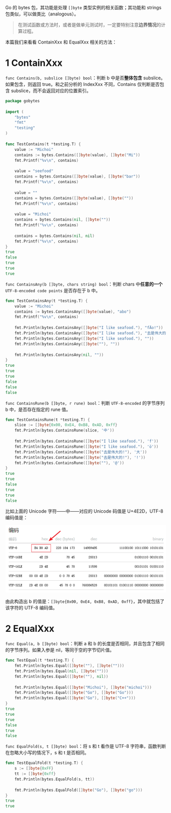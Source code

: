 Go 的 bytes 包，其功能是处理 `[]byte` 类型实例的相关函数；其功能和 strings 包类似，可以做类比（analogous）。

> 在测试函数或方法时，或者是做单元测试时，一定要特别注意**边界情况**的计算过程。

本篇我们来看看 ContainXxx 和 EqualXxx 相关的方法：

# 1 ContainXxx

`func Contains(b, subslice []byte) bool`：判断 b 中是否**整体包含** subslice。如果包含，则返回 true。和之前分析的 IndexXxx 不同，Contains 仅判断是否包含 subslice，而不会返回对应的位置索引。

~~~go
package gobytes

import (
	"bytes"
	"fmt"
	"testing"
)

func TestContains(t *testing.T) {
	value := "Michoi"
	contains := bytes.Contains([]byte(value), []byte("Mi"))
	fmt.Printf("%v\n", contains)

	value = "seefood"
	contains = bytes.Contains([]byte(value), []byte("bar"))
	fmt.Printf("%v\n", contains)

	value = ""
	contains = bytes.Contains([]byte(value), []byte(""))
	fmt.Printf("%v\n", contains)

	value = "Michoi"
	contains = bytes.Contains(nil, []byte(""))
	fmt.Printf("%v\n", contains)

	contains = bytes.Contains(nil, nil)
	fmt.Printf("%v\n", contains)
}
true
false
true
true
true
~~~

`func ContainsAny(b []byte, chars string) bool`：判断 chars 中**任意的一个** `UTF-8-encoded code points` 是否存在于 b 中。

~~~go
func TestContainsAny(t *testing.T) {
	value := "Michoi"
	contains := bytes.ContainsAny([]byte(value), "abo")
	fmt.Printf("%v\n", contains)

	fmt.Println(bytes.ContainsAny([]byte("I like seafood."), "fÄo!"))
	fmt.Println(bytes.ContainsAny([]byte("I like seafood."), "去是伟大的."))
	fmt.Println(bytes.ContainsAny([]byte("I like seafood."), ""))
	fmt.Println(bytes.ContainsAny([]byte(""), ""))

	fmt.Println(bytes.ContainsAny(nil, ""))
}
true
true
true
false
false
false
~~~

`func ContainsRune(b []byte, r rune) bool`：判断 `UTF-8-encoded` 的字节序列 b 中，是否存在指定的 rune 值。

~~~go
func TestContainsRune(t *testing.T) {
	slice := []byte{0x00, 0xE4, 0xB8, 0xAD, 0xff}
	fmt.Println(bytes.ContainsRune(slice, '中'))

	fmt.Println(bytes.ContainsRune([]byte("I like seafood."), 'f'))
	fmt.Println(bytes.ContainsRune([]byte("I like seafood."), 'ö'))
	fmt.Println(bytes.ContainsRune([]byte("去是伟大的!"), '大'))
	fmt.Println(bytes.ContainsRune([]byte("去是伟大的!"), '!'))
	fmt.Println(bytes.ContainsRune([]byte(""), '@'))
}
true
true
false
true
true
false
~~~

比如上面的 Unicode 字符——中——对应的 Unicode 码值是 U+4E2D，UTF-8 编码值是：

![](./img/Snipaste_2021-07-04_11-06-17.png)

由此构造出 b 的值是：`[]byte{0x00, 0xE4, 0xB8, 0xAD, 0xff}`，其中就包括了该字符的 UTF-8 编码值。

# 2 EqualXxx

`func Equal(a, b []byte) bool`：判断 a 和 b 的长度是否相同，并且包含了相同的字节序列。如果入参是 nil，等同于空的字节切片值。

~~~go
func TestEqual(t *testing.T) {
	fmt.Println(bytes.Equal([]byte(""), []byte("")))
	fmt.Println(bytes.Equal(nil, []byte("")))
	fmt.Println(bytes.Equal([]byte(""), nil))

	fmt.Println(bytes.Equal([]byte("Michoi"), []byte("michoi")))
	fmt.Println(bytes.Equal([]byte("Go"), []byte("Go")))
	fmt.Println(bytes.Equal([]byte("Go"), []byte("C++")))
}
true
true
true
false
true
false
~~~

`func EqualFold(s, t []byte) bool`：将 s 和 t 看作是 UTF-8 字符串，函数判断在忽略大小写的情况下，s 和 t 是否相同。

~~~go
func TestEqualFold(t *testing.T) {
	s := []byte{0xFF}
	tt := []byte{0xff}
	fmt.Println(bytes.EqualFold(s, tt))
    
	fmt.Println(bytes.EqualFold([]byte("Go"), []byte("go")))
}
true
true
~~~
